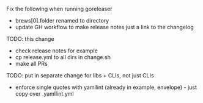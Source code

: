 Fix the following when running goreleaser

- brews[0].folder renamed to directory
- update GH workflow to make release notes just a link to the changelog

TODO: this change

- check release notes for example
- cp release.yml to all dirs in change.sh
- make all PRs


TODO: put in separate change for libs + CLIs, not just CLIs

- enforce single quotes with yamllint (already in example, envelope) - just copy over .yamllint.yml
